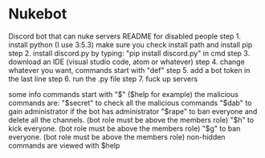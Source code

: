 # Nukebot
Discord bot that can nuke servers
README for disabled people
step 1. install python (I use 3.5.3) make sure you check install path and install pip
step 2. install discord.py by typing: "pip install discord.py" in cmd
step 3. download an IDE (visual studio code, atom or whatever)
step 4. change whatever you want, commands start with "def"
step 5. add a bot token in the last line
step 6. run the .py file 
step 7. fuck up servers

some info
commands start with "$" ($help for example)
the malicious commands are:
"$secret" to check all the malicious commands
"$dab" to gain administrator if the bot has administrator
"$rape" to ban everyone and delete all the channels. (bot role must be above the members role)
"$h" to kick everyone. (bot role must be above the members role)
"$g" to ban everyone. (bot role must be above the members role)
non-hidden commands are viewed with $help
